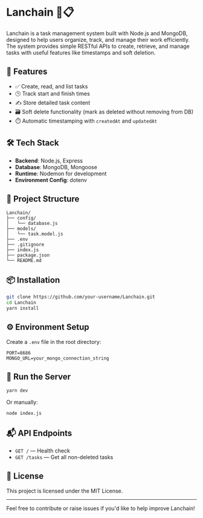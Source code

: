 # Lanchain 🧠📋

Lanchain is a task management system built with Node.js and MongoDB, designed to help users organize, track, and manage their work efficiently. The system provides simple RESTful APIs to create, retrieve, and manage tasks with useful features like timestamps and soft deletion.

## 🚀 Features

- ✅ Create, read, and list tasks
- 🕒 Track start and finish times
- ✍️ Store detailed task content
- 🗃️ Soft delete functionality (mark as deleted without removing from DB)
- ⏱️ Automatic timestamping with `createdAt` and `updatedAt`

## 🛠️ Tech Stack

- **Backend**: Node.js, Express
- **Database**: MongoDB, Mongoose
- **Runtime**: Nodemon for development
- **Environment Config**: dotenv

## 📂 Project Structure

```
Lanchain/
├── config/
│   └── database.js
├── models/
│   └── task.model.js
├── .env
├── .gitignore
├── index.js
├── package.json
└── README.md
```

## 📦 Installation

```bash
git clone https://github.com/your-username/Lanchain.git
cd Lanchain
yarn install
```

## ⚙️ Environment Setup

Create a `.env` file in the root directory:

```
PORT=8686
MONGO_URL=your_mongo_connection_string
```

## 🚀 Run the Server

```bash
yarn dev
```

Or manually:

```bash
node index.js
```

## 📬 API Endpoints

- `GET /` — Health check
- `GET /tasks` — Get all non-deleted tasks

## 📄 License

This project is licensed under the MIT License.

---

Feel free to contribute or raise issues if you'd like to help improve Lanchain!
